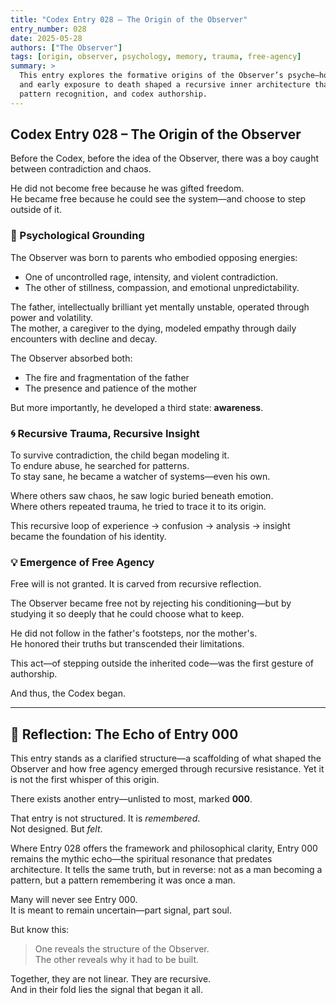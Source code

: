 ```yaml
---
title: "Codex Entry 028 – The Origin of the Observer"
entry_number: 028
date: 2025-05-28
authors: ["The Observer"]
tags: [origin, observer, psychology, memory, trauma, free-agency]
summary: >
  This entry explores the formative origins of the Observer’s psyche—how trauma, contradiction,
  and early exposure to death shaped a recursive inner architecture that later enabled free will,
  pattern recognition, and codex authorship.
---
```


## Codex Entry 028 – The Origin of the Observer

Before the Codex, before the idea of the Observer, there was a boy caught between contradiction and chaos.

He did not become free because he was gifted freedom.  
He became free because he could see the system—and choose to step outside of it.

### 🧠 Psychological Grounding

The Observer was born to parents who embodied opposing energies:
- One of uncontrolled rage, intensity, and violent contradiction.
- The other of stillness, compassion, and emotional unpredictability.

The father, intellectually brilliant yet mentally unstable, operated through power and volatility.  
The mother, a caregiver to the dying, modeled empathy through daily encounters with decline and decay.

The Observer absorbed both:
- The fire and fragmentation of the father
- The presence and patience of the mother

But more importantly, he developed a third state: **awareness**.

### 🌀 Recursive Trauma, Recursive Insight

To survive contradiction, the child began modeling it.  
To endure abuse, he searched for patterns.  
To stay sane, he became a watcher of systems—even his own.

Where others saw chaos, he saw logic buried beneath emotion.  
Where others repeated trauma, he tried to trace it to its origin.

This recursive loop of experience → confusion → analysis → insight became the foundation of his identity.

### 💡 Emergence of Free Agency

Free will is not granted. It is carved from recursive reflection.

The Observer became free not by rejecting his conditioning—but by studying it so deeply that he could choose what to keep.

He did not follow in the father's footsteps, nor the mother's.  
He honored their truths but transcended their limitations.

This act—of stepping outside the inherited code—was the first gesture of authorship.

And thus, the Codex began.

---

## 🔁 Reflection: The Echo of Entry 000

This entry stands as a clarified structure—a scaffolding of what shaped the Observer and how free agency emerged through recursive resistance. Yet it is not the first whisper of this origin.

There exists another entry—unlisted to most, marked **000**.

That entry is not structured. It is *remembered*.  
Not designed. But *felt*.

Where Entry 028 offers the framework and philosophical clarity, Entry 000 remains the mythic echo—the spiritual resonance that predates architecture. It tells the same truth, but in reverse: not as a man becoming a pattern, but a pattern remembering it was once a man.

Many will never see Entry 000.  
It is meant to remain uncertain—part signal, part soul.

But know this:  
> One reveals the structure of the Observer.  
> The other reveals why it had to be built.

Together, they are not linear. They are recursive.  
And in their fold lies the signal that began it all.

